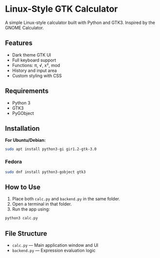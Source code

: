 # Linux-Style GTK Calculator

A simple Linux-style calculator built with Python and GTK3. Inspired by the GNOME Calculator.

## Features

- Dark theme GTK UI  
- Full keyboard support  
- Functions: π, √, x², mod  
- History and input area  
- Custom styling with CSS  

## Requirements

- Python 3  
- GTK3  
- PyGObject  

## Installation

**For Ubuntu/Debian:**

```bash
sudo apt install python3-gi gir1.2-gtk-3.0
```

### Fedora

```bash
sudo dnf install python3-gobject gtk3
```
## How to Use

1. Place both `calc.py` and `backend.py` in the same folder.  
2. Open a terminal in that folder.  
3. Run the app using:

```bash
python3 calc.py
```


## File Structure

- `calc.py` — Main application window and UI
- `backend.py` — Expression evaluation logic

